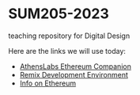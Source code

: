 # SUM205-2023
teaching repository for Digital Design

Here are the links we will use today:
- [AthensLabs Ethereum Companion](https://athenslab.github.io/Ethereum-Companion/)
- [Remix Development Environment](remix.ethereum.org)
- [Info on Ethereum](www.ethereum.org)

